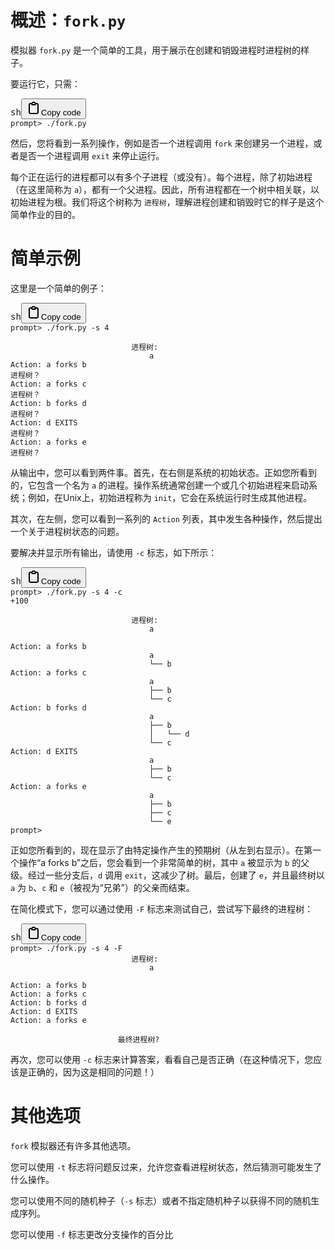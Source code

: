 # 概述：`fork.py`

模拟器 `fork.py` 是一个简单的工具，用于展示在创建和销毁进程时进程树的样子。

要运行它，只需：

<pre><div class="bg-black rounded-md"><div class="flex items-center relative text-gray-200 bg-gray-800 dark:bg-token-surface-primary px-4 py-2 text-xs font-sans justify-between rounded-t-md"><span>sh</span><span class="" data-state="closed"><button class="flex gap-1 items-center"><svg width="24" height="24" viewBox="0 0 24 24" fill="none" xmlns="http://www.w3.org/2000/svg" class="icon-sm"><path fill-rule="evenodd" clip-rule="evenodd" d="M12 4C10.8954 4 10 4.89543 10 6H14C14 4.89543 13.1046 4 12 4ZM8.53513 4C9.22675 2.8044 10.5194 2 12 2C13.4806 2 14.7733 2.8044 15.4649 4H17C18.6569 4 20 5.34315 20 7V19C20 20.6569 18.6569 22 17 22H7C5.34315 22 4 20.6569 4 19V7C4 5.34315 5.34315 4 7 4H8.53513ZM8 6H7C6.44772 6 6 6.44772 6 7V19C6 19.5523 6.44772 20 7 20H17C17.5523 20 18 19.5523 18 19V7C18 6.44772 17.5523 6 17 6H16C16 7.10457 15.1046 8 14 8H10C8.89543 8 8 7.10457 8 6Z" fill="currentColor"></path></svg>Copy code</button></span></div><div class="p-4 overflow-y-auto"><code class="!whitespace-pre hljs language-sh">prompt> ./fork.py
</code></div></div></pre>

然后，您将看到一系列操作，例如是否一个进程调用 `fork` 来创建另一个进程，或者是否一个进程调用 `exit` 来停止运行。

每个正在运行的进程都可以有多个子进程（或没有）。每个进程，除了初始进程（在这里简称为 `a`），都有一个父进程。因此，所有进程都在一个树中相关联，以初始进程为根。我们将这个树称为 `进程树`，理解进程创建和销毁时它的样子是这个简单作业的目的。

# 简单示例

这里是一个简单的例子：

<pre><div class="bg-black rounded-md"><div class="flex items-center relative text-gray-200 bg-gray-800 dark:bg-token-surface-primary px-4 py-2 text-xs font-sans justify-between rounded-t-md"><span>sh</span><span class="" data-state="closed"><button class="flex gap-1 items-center"><svg width="24" height="24" viewBox="0 0 24 24" fill="none" xmlns="http://www.w3.org/2000/svg" class="icon-sm"><path fill-rule="evenodd" clip-rule="evenodd" d="M12 4C10.8954 4 10 4.89543 10 6H14C14 4.89543 13.1046 4 12 4ZM8.53513 4C9.22675 2.8044 10.5194 2 12 2C13.4806 2 14.7733 2.8044 15.4649 4H17C18.6569 4 20 5.34315 20 7V19C20 20.6569 18.6569 22 17 22H7C5.34315 22 4 20.6569 4 19V7C4 5.34315 5.34315 4 7 4H8.53513ZM8 6H7C6.44772 6 6 6.44772 6 7V19C6 19.5523 6.44772 20 7 20H17C17.5523 20 18 19.5523 18 19V7C18 6.44772 17.5523 6 17 6H16C16 7.10457 15.1046 8 14 8H10C8.89543 8 8 7.10457 8 6Z" fill="currentColor"></path></svg>Copy code</button></span></div><div class="p-4 overflow-y-auto"><code class="!whitespace-pre hljs language-sh">prompt> ./fork.py -s 4

                           进程树:
                               a
Action: a forks b
进程树？
Action: a forks c
进程树？
Action: b forks d
进程树？
Action: d EXITS
进程树？
Action: a forks e
进程树？
</code></div></div></pre>

从输出中，您可以看到两件事。首先，在右侧是系统的初始状态。正如您所看到的，它包含一个名为 `a` 的进程。操作系统通常创建一个或几个初始进程来启动系统；例如，在Unix上，初始进程称为 `init`，它会在系统运行时生成其他进程。

其次，在左侧，您可以看到一系列的 `Action` 列表，其中发生各种操作，然后提出一个关于进程树状态的问题。

要解决并显示所有输出，请使用 `-c` 标志，如下所示：

<pre><div class="bg-black rounded-md"><div class="flex items-center relative text-gray-200 bg-gray-800 dark:bg-token-surface-primary px-4 py-2 text-xs font-sans justify-between rounded-t-md"><span>sh</span><span class="" data-state="closed"><button class="flex gap-1 items-center"><svg width="24" height="24" viewBox="0 0 24 24" fill="none" xmlns="http://www.w3.org/2000/svg" class="icon-sm"><path fill-rule="evenodd" clip-rule="evenodd" d="M12 4C10.8954 4 10 4.89543 10 6H14C14 4.89543 13.1046 4 12 4ZM8.53513 4C9.22675 2.8044 10.5194 2 12 2C13.4806 2 14.7733 2.8044 15.4649 4H17C18.6569 4 20 5.34315 20 7V19C20 20.6569 18.6569 22 17 22H7C5.34315 22 4 20.6569 4 19V7C4 5.34315 5.34315 4 7 4H8.53513ZM8 6H7C6.44772 6 6 6.44772 6 7V19C6 19.5523 6.44772 20 7 20H17C17.5523 20 18 19.5523 18 19V7C18 6.44772 17.5523 6 17 6H16C16 7.10457 15.1046 8 14 8H10C8.89543 8 8 7.10457 8 6Z" fill="currentColor"></path></svg>Copy code</button></span></div><div class="p-4 overflow-y-auto"><code class="!whitespace-pre hljs language-sh">prompt> ./fork.py -s 4 -c                                                                       +100

                           进程树:
                               a

Action: a forks b
                               a
                               └── b
Action: a forks c
                               a
                               ├── b
                               └── c
Action: b forks d
                               a
                               ├── b
                               │   └── d
                               └── c
Action: d EXITS
                               a
                               ├── b
                               └── c
Action: a forks e
                               a
                               ├── b
                               ├── c
                               └── e
prompt>
</code></div></div></pre>

正如您所看到的，现在显示了由特定操作产生的预期树（从左到右显示）。在第一个操作“a forks b”之后，您会看到一个非常简单的树，其中 `a` 被显示为 `b` 的父级。经过一些分支后，`d` 调用 `exit`，这减少了树。最后，创建了 `e`，并且最终树以 `a` 为 `b`、`c` 和 `e`（被视为“兄弟”）的父亲而结束。

在简化模式下，您可以通过使用 `-F` 标志来测试自己，尝试写下最终的进程树：

<pre><div class="bg-black rounded-md"><div class="flex items-center relative text-gray-200 bg-gray-800 dark:bg-token-surface-primary px-4 py-2 text-xs font-sans justify-between rounded-t-md"><span>sh</span><span class="" data-state="closed"><button class="flex gap-1 items-center"><svg width="24" height="24" viewBox="0 0 24 24" fill="none" xmlns="http://www.w3.org/2000/svg" class="icon-sm"><path fill-rule="evenodd" clip-rule="evenodd" d="M12 4C10.8954 4 10 4.89543 10 6H14C14 4.89543 13.1046 4 12 4ZM8.53513 4C9.22675 2.8044 10.5194 2 12 2C13.4806 2 14.7733 2.8044 15.4649 4H17C18.6569 4 20 5.34315 20 7V19C20 20.6569 18.6569 22 17 22H7C5.34315 22 4 20.6569 4 19V7C4 5.34315 5.34315 4 7 4H8.53513ZM8 6H7C6.44772 6 6 6.44772 6 7V19C6 19.5523 6.44772 20 7 20H17C17.5523 20 18 19.5523 18 19V7C18 6.44772 17.5523 6 17 6H16C16 7.10457 15.1046 8 14 8H10C8.89543 8 8 7.10457 8 6Z" fill="currentColor"></path></svg>Copy code</button></span></div><div class="p-4 overflow-y-auto"><code class="!whitespace-pre hljs language-sh">prompt> ./fork.py -s 4 -F
                           进程树:
                               a

Action: a forks b
Action: a forks c
Action: b forks d
Action: d EXITS
Action: a forks e

                        最终进程树?
</code></div></div></pre>

再次，您可以使用 `-c` 标志来计算答案，看看自己是否正确（在这种情况下，您应该是正确的，因为这是相同的问题！）

# 其他选项

`fork` 模拟器还有许多其他选项。

您可以使用 `-t` 标志将问题反过来，允许您查看进程树状态，然后猜测可能发生了什么操作。

您可以使用不同的随机种子（`-s` 标志）或者不指定随机种子以获得不同的随机生成序列。

您可以使用 `-f` 标志更改分支操作的百分比
